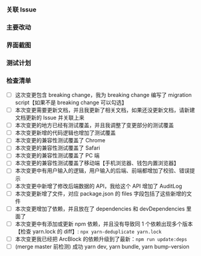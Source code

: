 ### 关联 Issue

<!-- 请用 fixes、closes、resolves、relates 这些关键词来关联 issue，原则上，所有 PR 都应该有关联 Issue -->

### 主要改动

<!--
  @example:
    1. 修复了 xxx
    2. 改进了 xxx
    3. 调整了 xxx
-->

### 界面截图

<!-- 如果改动的是跟 UI 相关的，不论是 CLI 还是 WEB 都应该截图 -->

### 测试计划

<!-- 如果本次变更没有自动化测试覆盖，你整理的测试用例集是什么？需要编写成 todo list 放到下面 -->

### 检查清单

- [ ] 这次变更包含 breaking change，我为 breaking change 编写了 migration script【如果不是 breaking change 可以勾选】
- [ ] 本次变更需要更新文档，并且我更新了相关文档，如果还没更新文档，请新建文档更新的 Issue 并关联上来
- [ ] 本次变更的地方已经有测试覆盖，并且我调整了变更部分的测试覆盖
- [ ] 本次变更新增的代码逻辑也增加了测试覆盖
- [ ] 本次变更的兼容性测试覆盖了 Chrome
- [ ] 本次变更的兼容性测试覆盖了 Safari
- [ ] 本次变更的兼容性测试覆盖了 PC 端
- [ ] 本次变更的兼容性测试覆盖了移动端【手机浏览器、钱包内置浏览器】
- [ ] 本次变更中有用户输入的逻辑，用户输入的后端、前端都增加了校验、错误提示
- [ ] 本次变更中新增了修改后端数据的 API，我给这个 API 增加了 AuditLog
- [ ] 本次变更新增了文件，对应 package.json 的 files 字段包括了这些新增的文件
- [ ] 本次变更增加了依赖，并且放在了 dependencies 和 devDependencies 里面了
- [ ] 本次变更中有添加或更新 npm 依赖，并且没有导致同 1 个依赖出现多个版本【检查 yarn.lock 的 diff】: `npx yarn-deduplicate yarn.lock`
- [ ] 本次变更我已经把 ArcBlock 的依赖升级到了最新：`npm run update:deps`
- [ ] (merge master 前检测) 成功 yarn dev, yarn bundle, yarn bump-version
